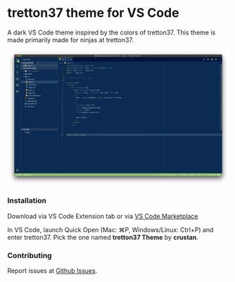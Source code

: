 # tretton37 theme for VS Code
A dark VS Code theme inspired by the colors of tretton37. 
This theme is made primarily made for ninjas at tretton37. 

![Screenshot](https://github.com/Crustan/tretton37-theme-vscode/raw/master/images/tretton37-vscode.png "Theme Preview")

### Installation
Download via VS Code Extension tab or via [VS Code Marketplace](https://marketplace.visualstudio.com/items?itemName=crustan.tretton37)

In VS Code, launch Quick Open (Mac: ⌘P, Windows/Linux: Ctrl+P) and enter tretton37.
Pick the one named **tretton37 Theme** by **crustan**.  

### Contributing
Report issues at [Github Issues](https://github.com/Crustan/tretton37-theme-vscode/issues).